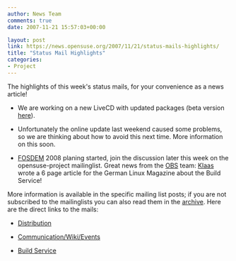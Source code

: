 ```yaml
---
author: News Team
comments: true
date: 2007-11-21 15:57:03+00:00

layout: post
link: https://news.opensuse.org/2007/11/21/status-mails-highlights/
title: "Status Mail Highlights"
categories:
- Project
---
```

The highlights of this week's status mails, for your convenience as a news article! 




	
  * We are working on a new LiveCD with updated packages (beta version [here](ftp://beta.suse.com/private/10.3-livecd)). 

	
  * Unfortunately the online update last weekend caused some problems, so we are thinking about how to avoid this next time. More information on this soon.

	
  * [FOSDEM](http://www.fosdem.org/2008/) 2008 planing started, join the discussion later this week on the opensuse-project mailinglist. Great news from the [OBS](http://opensuse.org/Build_Service) team: [Klaas](http://en.opensuse.org/User:Kfreitag) wrote a 6 page article for the German Linux Magazine about the Build Service!



More information is available in the specific mailing list posts; if you are not subscribed to the mailinglists you can also read them in the [archive](http://lists.opensuse.org/). Here are the direct links to the mails: 



	
  * [Distribution](http://lists.opensuse.org/opensuse-factory/2007-11/msg00142.html)

	
  * [Communication/Wiki/Events](http://lists.opensuse.org/opensuse-project/2007-11/msg00077.html)


	
  * [Build Service](http://lists.opensuse.org/opensuse-buildservice/2007-11/msg00219.html)
